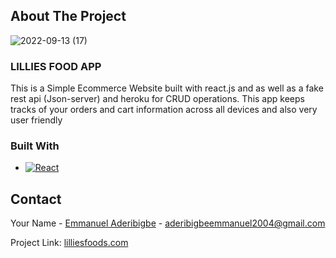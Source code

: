 
## About The Project

![2022-09-13 (17)](https://user-images.githubusercontent.com/99744754/190034842-f945b0f8-e1b2-478d-afe6-daac168e8ec2.png)

### LILLIES FOOD APP

This is a Simple Ecommerce Website built with react.js and as well as a fake rest api (Json-server) and heroku for CRUD operations. This app keeps tracks of your orders and cart information across all devices and also very user friendly

### Built With

* [![React][React.js]][React-url]



## Contact

Your Name - [Emmanuel Aderibigbe](https://github.com/Emerald211) - aderibigbeemmanuel2004@gmail.com

Project Link: [lilliesfoods.com](https://lilliesfoods.netlify.app/)




[React.js]: https://img.shields.io/badge/React-20232A?style=for-the-badge&logo=react&logoColor=61DAFB
[React-url]: https://reactjs.org/
